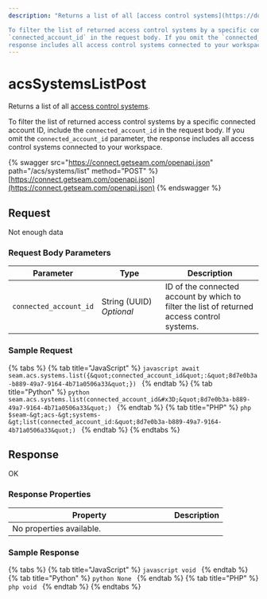 ```yaml
---
description: "Returns a list of all [access control systems](https://docs.seam.co/latest/capability-guides/access-systems).

To filter the list of returned access control systems by a specific connected account ID, include the 
`connected_account_id` in the request body. If you omit the `connected_account_id` parameter, the 
response includes all access control systems connected to your workspace."
---
```


# acsSystemsListPost

Returns a list of all [access control systems](https://docs.seam.co/latest/capability-guides/access-systems).

To filter the list of returned access control systems by a specific connected account ID, include the 
`connected_account_id` in the request body. If you omit the `connected_account_id` parameter, the 
response includes all access control systems connected to your workspace.

{% swagger src="https://connect.getseam.com/openapi.json" path="/acs/systems/list"
method="POST" %}
[https://connect.getseam.com/openapi.json](https://connect.getseam.com/openapi.json)
{% endswagger %} 

## Request 
Not enough data 

### Request Body Parameters

<table>
  <thead>
    <tr>
      <th>Parameter</th>
      <th width='112.33333333333331'>Type</th>
      <th>Description</th>
    </tr>
  </thead>
  <tbody>
      <tr>
        <td><code>connected_account_id</code></td>
        <td>String (UUID)<br /><em>Optional</em></td>
        <td>ID of the connected account by which to filter the list of returned access control systems.</td>
      </tr>
  </tbody>
</table>

### Sample Request

{% tabs %}
    {% tab title="JavaScript" %}
    ```javascript
    await seam.acs.systems.list({&quot;connected_account_id&quot;:&quot;8d7e0b3a-b889-49a7-9164-4b71a0506a33&quot;})
    ```
    {% endtab %}
    {% tab title="Python" %}
    ```python
    seam.acs.systems.list(connected_account_id&#x3D;&quot;8d7e0b3a-b889-49a7-9164-4b71a0506a33&quot;)
    ```
    {% endtab %}
    {% tab title="PHP" %}
    ```php
    $seam-&gt;acs-&gt;systems-&gt;list(connected_account_id:&quot;8d7e0b3a-b889-49a7-9164-4b71a0506a33&quot;)
    ```
    {% endtab %}
{% endtabs %} 

## Response

OK

### Response Properties

<table>
  <thead>
    <tr>
      <th width='310'>Property</th>
      <th>Description</th>
    </tr>
  </thead>
  <tbody>
      <tr>
        <td colspan='2'>No properties available.</td>
      </tr>
  </tbody>
</table>

### Sample Response

{% tabs %}
    {% tab title="JavaScript" %} 
    ```javascript
    void
    ```
    {% endtab %}
    {% tab title="Python" %} 
    ```python
    None
    ```
    {% endtab %}
    {% tab title="PHP" %} 
    ```php
    void
    ```
    {% endtab %}
{% endtabs %}